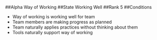 ##Alpha
Way of Working
##State
Working Well
##Rank
5
##Conditions
- Way of working is working well for team
- Team members are making progress as planned
- Team naturally applies practices without thinking about them
- Tools naturally support way of working
